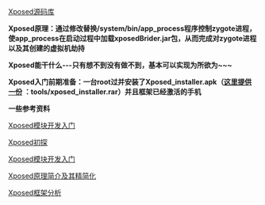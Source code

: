 [Xposed源码库](https://github.com/rovo89)

**Xposed原理：通过修改替换/system/bin/app_process程序控制zygote进程，使app_process在启动过程中加载xposedBrider.jar包，从而完成对zygote进程以及其创建的虚拟机劫持**

**Xposed能干什么---只有想不到没有做不到，基本可以实现为所欲为~~~**

**Xposed入门前期准备：一台root过并安装了Xposed_installer.apk（[这里提供一份](tools) ：tools/xposed_installer.rar）并且框架已经激活的手机**

**一些参考资料**

[Xposed模块开发入门](https://www.52pojie.cn/thread-688466-1-1.html)

[Xposed初探](docs/about_Xposed/Xposed从入门到弃坑.pdf)

[Xposed模块开发入门](docs/about_Xposed/xposed模块入门开发.pdf)

[Xposed原理简介及其精简化](https://www.jianshu.com/p/6b4a80654d4e)

[Xposed框架分析](https://blog.csdn.net/zjx839524906/article/details/81046844)